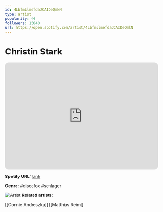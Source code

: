 ```yaml
---
id: 4LbfmLlmefdaJCAIDeQmkN
type: artist
popularity: 44
followers: 15640
url: https://open.spotify.com/artist/4LbfmLlmefdaJCAIDeQmkN
---
```

# Christin Stark

<iframe style="border-radius:12px" src="https://open.spotify.com/embed/artist/4LbfmLlmefdaJCAIDeQmkN" width="100%" height="352" frameBorder="0" allowfullscreen="" allow="autoplay; clipboard-write; encrypted-media; fullscreen; picture-in-picture" loading="lazy"></iframe>

**Spotify URL:** [Link](https://open.spotify.com/artist/4LbfmLlmefdaJCAIDeQmkN)

**Genre:**  #discofox #schlager

![Artist](https://i.scdn.co/image/ab6761610000e5eb952e3a8a756742abff84588f)
**Related artists:**

[[Connie Andreszka]]
[[Matthias Reim]]
